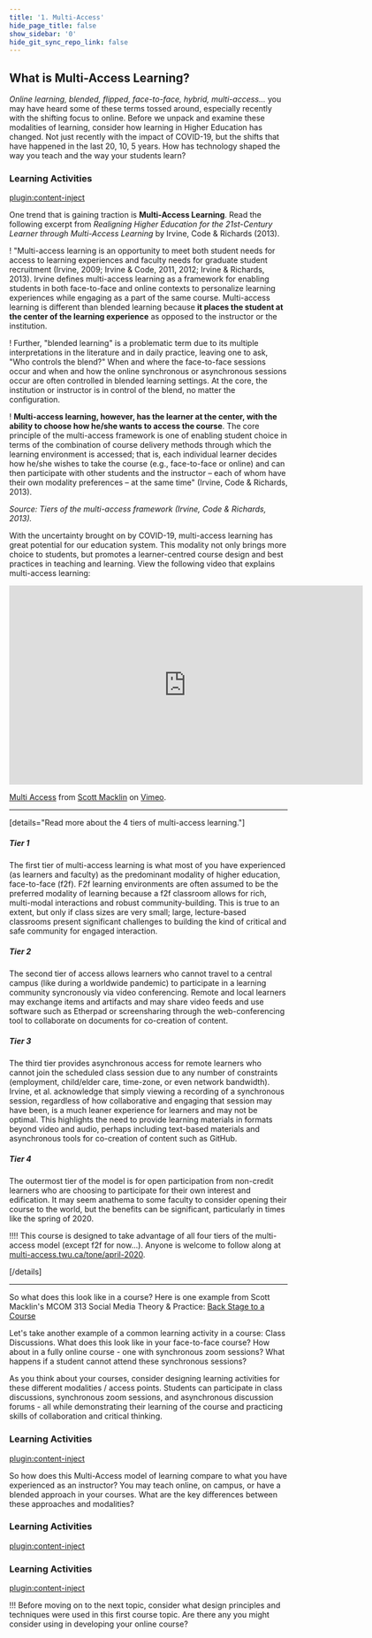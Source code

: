 ```yaml
---
title: '1. Multi-Access'
hide_page_title: false
show_sidebar: '0'
hide_git_sync_repo_link: false
---
```


## What is Multi-Access Learning?

*Online learning, blended, flipped, face-to-face, hybrid, multi-access...* you may have heard some of these terms tossed around, especially recently with the shifting focus to online.  Before we unpack and examine these modalities of learning, consider how learning in Higher Education has changed.  Not just recently with the impact of COVID-19, but the shifts that have happened in the last 20, 10, 5 years.  How has technology shaped the way you teach and the way your students learn?

### Learning Activities
[plugin:content-inject](../_1-1)

One trend that is gaining traction is **Multi-Access Learning**. Read the following excerpt from *Realigning Higher Education for the 21st-Century Learner through Multi-Access Learning* by Irvine, Code & Richards (2013).

! "Multi-access learning is an opportunity to meet both student needs for access to learning experiences and faculty needs for graduate student recruitment (Irvine, 2009; Irvine & Code, 2011, 2012; Irvine & Richards, 2013). Irvine defines multi-access learning as a framework for enabling students in both face-to-face and online contexts to personalize learning experiences while engaging as a part of the same course. Multi-access learning is different than blended learning because **it places the student at the center of the learning experience** as opposed to the instructor or the institution.

! Further, "blended learning" is a problematic term due to its multiple interpretations in the literature and in daily practice, leaving one to ask, "Who controls the blend?" When and where the face-to-face sessions occur and when and how the online synchronous or asynchronous sessions occur are often controlled in blended learning settings. At the core, the institution or instructor is in control of the blend, no matter the configuration.

! **Multi-access learning, however, has the learner at the center, with the ability to choose how he/she wants to access the course**. The core principle of the multi-access framework is one of enabling student choice in terms of the combination of course delivery methods through which the learning environment is accessed; that is, each individual learner decides how he/she wishes to take the course (e.g., face-to-face or online) and can then participate with other students and the instructor – each of whom have their own modality preferences – at the same time" (Irvine, Code & Richards, 2013).

*Source: Tiers of the multi-access framework (Irvine, Code & Richards, 2013).*

With the uncertainty brought on by COVID-19, multi-access learning has great potential for our education system.  This modality not only brings more choice to students, but promotes a learner-centred course design and best practices in teaching and learning.  View the following video that explains multi-access learning:

<iframe src="https://player.vimeo.com/video/412934070" width="640" height="360" frameborder="0" allow="autoplay; fullscreen" allowfullscreen></iframe>
<p><a href="https://vimeo.com/412934070">Multi Access</a> from <a href="https://vimeo.com/openhandreel">Scott Macklin</a> on <a href="https://vimeo.com">Vimeo</a>.</p>

---

[details="Read more about the 4 tiers of multi-access learning."]

##### Tier 1

The first tier of multi-access learning is what most of you have experienced (as learners and faculty) as the predominant modality of higher education, face-to-face (f2f). F2f learning environments are often assumed to be the preferred modality of learning because a f2f classroom allows for rich, multi-modal interactions and robust community-building. This is true to an extent, but only if class sizes are very small; large, lecture-based classrooms present significant challenges to building the kind of critical and safe community for engaged interaction.

##### Tier 2
The second tier of access allows learners who cannot travel to a central campus (like during a worldwide pandemic) to participate in a learning community syncronously via video conferencing. Remote and local learners may exchange items and artifacts and may share video feeds and use software such as Etherpad or screensharing through the web-conferencing tool to collaborate on documents for co-creation of content.

##### Tier 3

The third tier provides asynchronous access for remote learners who cannot join the scheduled class session due to any number of constraints (employment, child/elder care, time-zone, or even network bandwidth). Irvine, et al. acknowledge that simply viewing a recording of a synchronous session, regardless of how collaborative and engaging that session may have been, is a much leaner experience for learners and may not be optimal. This highlights the need to provide learning materials in formats beyond video and audio, perhaps including text-based materials and asynchronous tools for co-creation of content such as GitHub.

##### Tier 4

The outermost tier of the model is for open participation from non-credit learners who are choosing to participate for their own interest and edification. It may seem anathema to some faculty to consider opening their course to the world, but the benefits can be significant, particularly in times like the spring of 2020.

!!!! This course is designed to take advantage of all four tiers of the multi-access model (except f2f for now...). Anyone is welcome to follow along at [multi-access.twu.ca/tone/april-2020](https://multi-access.twu.ca/tone/april-2020).

[/details]

---

So what does this look like in a course?  Here is one example from Scott Macklin's MCOM 313 Social Media Theory & Practice: [Back Stage to a Course](https://spark.adobe.com/page/pwh3KC34s3cnE/)

Let's take another example of a common learning activity in a course: Class Discussions.  What does this look like in your face-to-face course?  How about in a fully online course - one with synchronous zoom sessions?  What happens if a student cannot attend these synchronous sessions?

As you think about your courses, consider designing learning activities for these different modalities / access points.  Students can participate in class discussions, synchronous zoom sessions, and asynchronous discussion forums - all while demonstrating their learning of the course and practicing skills of collaboration and critical thinking.


### Learning Activities
[plugin:content-inject](../_1-2)

So how does this Multi-Access model of learning compare to what you have experienced as an instructor?  You may teach online, on campus, or have a blended approach in your courses.  What are the key differences between these approaches and modalities?

### Learning Activities
[plugin:content-inject](../_1-3)


### Learning Activities
[plugin:content-inject](../_1-4)

!!! Before moving on to the next topic, consider what design principles and techniques were used in this first course topic.  Are there any you might consider using in developing your online course?
